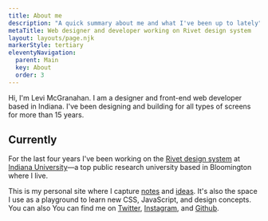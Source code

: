 ```yaml
---
title: About me
description: "A quick summary about me and what I've been up to lately"
metaTitle: Web designer and developer working on Rivet design system
layout: layouts/page.njk
markerStyle: tertiary
eleventyNavigation:
  parent: Main
  key: About
  order: 3
---
```

Hi, I'm Levi McGranahan. I am a designer and front-end web developer based in Indiana. I've been designing and building for all types of screens for more than 15 years.

## Currently
For the last four years I've been working on the [Rivet design system](https://rivet.iu.edu/) at [Indiana University](https://www.iu.edu/index.html)—a top public research university based in Bloomington where I live.

This is my personal site where I capture [notes](/tags/notes/) and [ideas](/blog/). It's also the space I use as a playground to learn new CSS, JavaScript, and design concepts. You can also You can find me on [Twitter](https://twitter.com/levimcg), [Instagram](https://www.instagram.com/levimcg/), and [Github](https://github.com/levimcg).